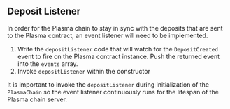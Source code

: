 ## Deposit Listener

In order for the Plasma chain to stay in sync with the deposits that are sent to the Plasma contract, an event listener will need to be implemented.

1. Write the `depositListener` code that will watch for the `DepositCreated` event to fire on the Plasma contract instance. Push the returned event into the `events` array.
2. Invoke `depositListener` within the constructor

It is important to invoke the `depositListener` during initialization of the `PlasmaChain` so the event listener continuously runs for the lifespan of the Plasma chain server.